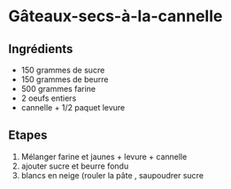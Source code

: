 # Gâteaux-secs-à-la-cannelle

## Ingrédients

* 150 grammes de sucre
* 150 grammes de beurre
* 500 grammes farine
* 2 oeufs entiers
* cannelle + 1/2 paquet levure

## Etapes

1. Mélanger farine et jaunes + levure + cannelle
2. ajouter sucre et beurre fondu
3. blancs en neige \(rouler la pâte , saupoudrer sucre 

